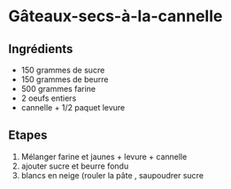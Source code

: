 # Gâteaux-secs-à-la-cannelle

## Ingrédients

* 150 grammes de sucre
* 150 grammes de beurre
* 500 grammes farine
* 2 oeufs entiers
* cannelle + 1/2 paquet levure

## Etapes

1. Mélanger farine et jaunes + levure + cannelle
2. ajouter sucre et beurre fondu
3. blancs en neige \(rouler la pâte , saupoudrer sucre 

